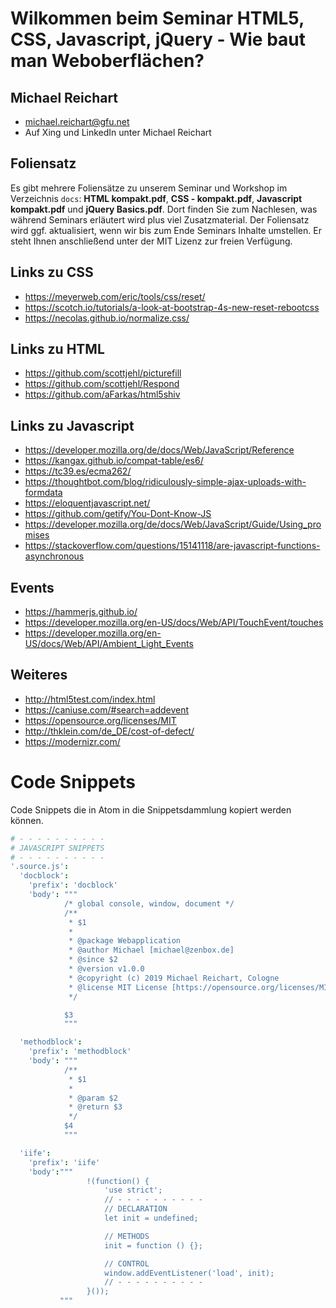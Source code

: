 # Wilkommen beim Seminar HTML5, CSS, Javascript, jQuery - Wie baut man Weboberflächen?

## Michael Reichart
- michael.reichart@gfu.net
- Auf Xing und LinkedIn unter Michael Reichart

## Foliensatz
Es gibt mehrere Foliensätze zu unserem Seminar und Workshop im Verzeichnis `docs`: **HTML kompakt.pdf**, **CSS - kompakt.pdf**, **Javascript kompakt.pdf** und **jQuery Basics.pdf**. Dort finden Sie zum Nachlesen, was während Seminars erläutert wird plus viel Zusatzmaterial. Der Foliensatz wird ggf. aktualisiert, wenn wir bis zum Ende Seminars Inhalte umstellen. Er steht Ihnen anschließend unter der MIT Lizenz zur freien Verfügung.

## Links zu CSS
- https://meyerweb.com/eric/tools/css/reset/
- https://scotch.io/tutorials/a-look-at-bootstrap-4s-new-reset-rebootcss
- https://necolas.github.io/normalize.css/

## Links zu HTML
- https://github.com/scottjehl/picturefill
- https://github.com/scottjehl/Respond
- https://github.com/aFarkas/html5shiv

## Links zu Javascript
- https://developer.mozilla.org/de/docs/Web/JavaScript/Reference
- https://kangax.github.io/compat-table/es6/
- https://tc39.es/ecma262/
- https://thoughtbot.com/blog/ridiculously-simple-ajax-uploads-with-formdata
- https://eloquentjavascript.net/
- https://github.com/getify/You-Dont-Know-JS
- https://developer.mozilla.org/de/docs/Web/JavaScript/Guide/Using_promises
- https://stackoverflow.com/questions/15141118/are-javascript-functions-asynchronous

## Events
- https://hammerjs.github.io/
- https://developer.mozilla.org/en-US/docs/Web/API/TouchEvent/touches
- https://developer.mozilla.org/en-US/docs/Web/API/Ambient_Light_Events

## Weiteres
- http://html5test.com/index.html
- https://caniuse.com/#search=addevent
- https://opensource.org/licenses/MIT
- http://thklein.com/de_DE/cost-of-defect/
- https://modernizr.com/

# Code Snippets
Code Snippets die in Atom in die Snippetsdammlung kopiert werden können.

```CoffeeScript
# - - - - - - - - - -
# JAVASCRIPT SNIPPETS
# - - - - - - - - - -
'.source.js':
  'docblock':
    'prefix': 'docblock'
    'body': """
            /* global console, window, document */
            /**
             * $1
             *
             * @package Webapplication
             * @author Michael [michael@zenbox.de]
             * @since $2
             * @version v1.0.0
             * @copyright (c) 2019 Michael Reichart, Cologne
             * @license MIT License [https://opensource.org/licenses/MIT]
             */

            $3
            """

  'methodblock':
    'prefix': 'methodblock'
    'body': """
            /**
             * $1
             *
             * @param $2
             * @return $3
             */
            $4
            """

  'iife':
    'prefix': 'iife'
    'body':"""
                 !(function() {
                     'use strict';
                     // - - - - - - - - - -
                     // DECLARATION
                     let init = undefined;

                     // METHODS
                     init = function () {};

                     // CONTROL
                     window.addEventListener('load', init);
                     // - - - - - - - - - -
                 }());
           """
```
